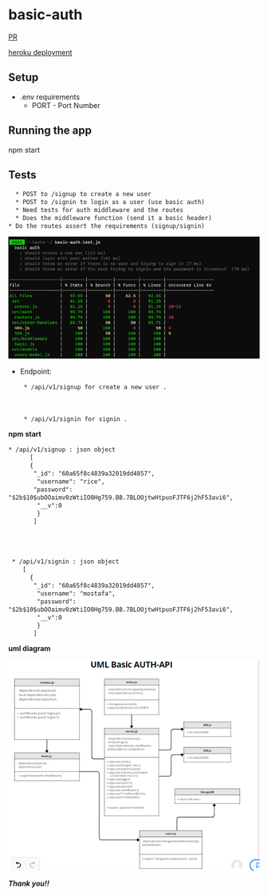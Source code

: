 # basic-auth


[PR](https://github.com/jdeitawimostafa/basic-auth/pull/2)

[heroku deployment]()

 ## **Setup**
* .env requirements
  * PORT - Port Number


## **Running the app**
npm start


## **Tests**


      * POST to /signup to create a new user
      * POST to /signin to login as a user (use basic auth)
      * Need tests for auth middleware and the routes
      * Does the middleware function (send it a basic header)
    * Do the routes assert the requirements (signup/signin)



![testimage](./assets/testslab6.PNG)

* Endpoint: 

       * /api/v1/signup for create a new user . 



       * /api/v1/signin for signin . 


**npm start**


    * /api/v1/signup : json object
          [
          {
           "_id": "60a65f8c4839a32019dd4857",
            "username": "rice",
           "password": "$2b$10$ubOOaimv0zWtiIO0Hg759.BB.7BLOOjtwHtpuoFJTF6j2hF53avi6",
            "__v":0
            }
           ]
           
           
           
           
     * /api/v1/signin : json object 
        [
          {
           "_id": "60a65f8c4839a32019dd4857",
            "username": "mostafa",
            "password": "$2b$10$ubOOaimv0zWtiIO0Hg759.BB.7BLOOjtwHtpuoFJTF6j2hF53avi6",
            "__v":0
            }
           ]  
           
           
           
  
   
   **uml diagram** 
   
 ![image](./assets/lab6uml.PNG)
   
 

***Thank you!!***
